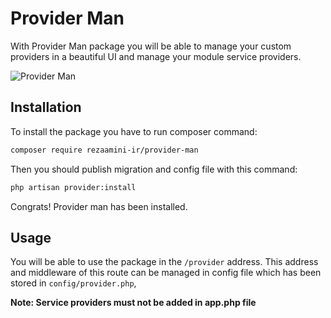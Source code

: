 # Provider Man
With Provider Man package you will be able to manage your custom providers in a beautiful UI and manage your module service providers.

![Provider Man](https://aminireza.ir/provider.png)

## Installation

To install the package you have to run composer command:
```bash
composer require rezaamini-ir/provider-man
```
Then you should publish migration and config file with this command:
```bash
php artisan provider:install
```
Congrats! Provider man has been installed.

## Usage

You will be able to use the package in the `/provider` address.
This address and middleware of this route can be managed in config file which has been stored in `config/provider.php`,

**Note: Service providers must not be added in app.php file**
